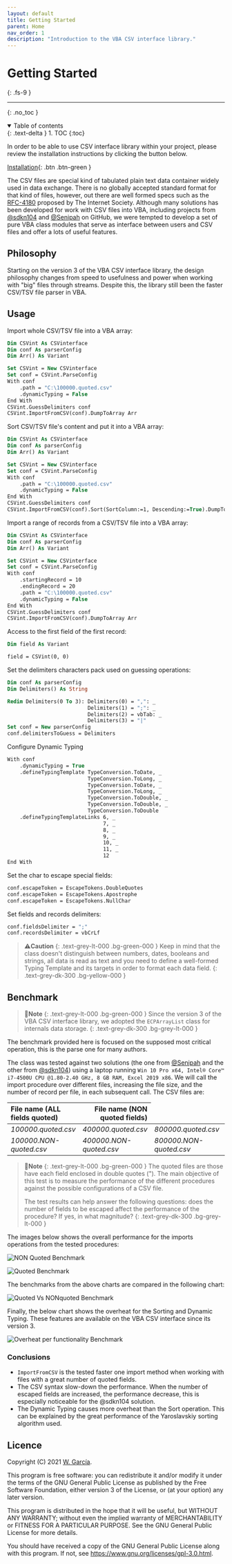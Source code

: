 ```yaml
---
layout: default
title: Getting Started
parent: Home
nav_order: 1
description: "Introduction to the VBA CSV interface library."
---
```


# Getting Started
{: .fs-9 }

---

{: .no_toc }

<details open markdown="block">
  <summary>
    Table of contents
  </summary>
  {: .text-delta }
1. TOC
{:toc}
</details>

In order to be able to use CSV interface library within your project, please review the installation instructions by clicking the button below.

[Installation](https://ws-garcia.github.io/VBA-CSV-interface/home/installation.html){: .btn .btn-green }

The CSV files are special kind of tabulated plain text data container widely used in data exchange. There is no globally accepted standard format for that kind of files, however, out there are well formed specs such as the [RFC-4180](https://www.ietf.org/rfc/rfc4180.txt) proposed by The Internet Society.
Although many solutions has been developed for work with CSV files into VBA, including projects from [@sdkn104](https://github.com/sdkn104/VBA-CSV) and [@Senipah](https://github.com/Senipah/VBA-Better-Array) on GitHub, we were tempted to develop a set of pure VBA class modules that serve as interface between users and CSV files and offer a lots of useful features.

## Philosophy
Starting on the version 3 of the VBA CSV interface library, the design philosophy changes from speed to usefulness and power when working with "big" files through streams. Despite this, the library still been the faster CSV/TSV file parser in VBA.

## Usage
Import whole CSV/TSV file into a VBA array:

```vb
Dim CSVint As CSVinterface
Dim conf As parserConfig
Dim Arr() As Variant

Set CSVint = New CSVinterface
Set conf = CSVint.ParseConfig
With conf
    .path = "C:\100000.quoted.csv"
    .dynamicTyping = False
End With
CSVint.GuessDelimiters conf
CSVint.ImportFromCSV(conf).DumpToArray Arr
```

Sort CSV/TSV file's content and put it into a VBA array:

```vb
Dim CSVint As CSVinterface
Dim conf As parserConfig
Dim Arr() As Variant

Set CSVint = New CSVinterface
Set conf = CSVint.ParseConfig
With conf
    .path = "C:\100000.quoted.csv"
    .dynamicTyping = False
End With
CSVint.GuessDelimiters conf
CSVint.ImportFromCSV(conf).Sort(SortColumn:=1, Descending:=True).DumpToArray Arr
```

Import a range of records from a CSV/TSV file into a VBA array:

```vb
Dim CSVint As CSVinterface
Dim conf As parserConfig
Dim Arr() As Variant

Set CSVint = New CSVinterface
Set conf = CSVint.ParseConfig
With conf
    .startingRecord = 10
    .endingRecord = 20
    .path = "C:\100000.quoted.csv"
    .dynamicTyping = False
End With
CSVint.GuessDelimiters conf
CSVint.ImportFromCSV(conf).DumpToArray Arr
```

Access to the first field of the first record:

```vb
Dim field As Variant

field = CSVint(0, 0)
```

Set the delimiters characters pack used on guessing operations:

```vb
Dim conf As parserConfig
Dim Delimiters() As String

Redim Delimiters(0 To 3): Delimiters(0) = ",": _
                          Delimiters(1) = ";": _
                          Delimiters(2) = vbTab: _
                          Delimiters(3) = "|"
Set conf = New parserConfig
conf.delimitersToGuess = Delimiters
```

Configure Dynamic Typing

```vb
With conf
    .dynamicTyping = True
    .defineTypingTemplate TypeConversion.ToDate, _
                          TypeConversion.ToLong, _
                          TypeConversion.ToDate, _
                          TypeConversion.ToLong, _
                          TypeConversion.ToDouble, _
                          TypeConversion.ToDouble, _
                          TypeConversion.ToDouble
    .defineTypingTemplateLinks 6, _
                               7, _
                               8, _
                               9, _
                               10, _
                               11, _
                               12
End With
```

Set the char to escape special fields:

```vb
conf.escapeToken = EscapeTokens.DoubleQuotes
conf.escapeToken = EscapeTokens.Apostrophe
conf.escapeToken = EscapeTokens.NullChar
```

Set fields and records delimiters:

```vb
conf.fieldsDelimiter = ";"
conf.recordsDelimiter = vbCrLf
```

>⚠️**Caution**
>{: .text-grey-lt-000 .bg-green-000 }
>Keep in mind that the class doesn't distinguish between numbers, dates, booleans and strings, all data is read as text and you need to define a well-formed Typing Template and its targets in order to format each data field.
{: .text-grey-dk-300 .bg-yellow-000 }

## Benchmark

>📝**Note**
>{: .text-grey-lt-000 .bg-green-000 }
>Since the version 3 of the VBA CSV interface library, we adopted the `ECPArrayList` class for internals data storage.
{: .text-grey-dk-300 .bg-grey-lt-000 }

The benchmark provided here is focused on the supposed most critical operation, this is the parse one for many authors.

The class was tested against two solutions (the one from [@Senipah](https://github.com/Senipah/VBA-Better-Array) and the other from [@sdkn104](https://github.com/sdkn104/VBA-CSV)) using a laptop running `Win 10 Pro x64, Intel® Core™ i7-4500U CPU @1.80-2.40 GHz, 8 GB RAM, Excel 2019 x86`. We will call the import procedure over different files, increasing the file size, and the number of record per file, in each subsequent call. The CSV files are:

<table>
<thead>
<tr>
<th style="text-align: left;"><strong>File name (ALL fields quoted)</strong></th>
<th style="text-align: right;"><strong>File name (NON quoted fields)</strong></th>
</tr>
</thead>
<tbody>
<tr>
<td style="text-align: left;"><em>100000.quoted.csv</em></td>
<td style="text-align: left;"><em>400000.quoted.csv</em></td>
<td style="text-align: left;"><em>800000.quoted.csv</em></td>
<td style="text-align: left;"><em>1600000.quoted.csv</em></td>
</tr>
<tr>
<td style="text-align: left;"><em>100000.NON-quoted.csv</em></td>
<td style="text-align: left;"><em>400000.NON-quoted.csv</em></td>
<td style="text-align: left;"><em>800000.NON-quoted.csv</em></td>
<td style="text-align: left;"><em>1600000.NON-quoted.csv</em></td>
</tr>
</tbody>
</table>

>📝**Note**
>{: .text-grey-lt-000 .bg-green-000 }
>The quoted files are those have each field enclosed in double quotes ("). The main objective of this test is to measure the performance of the different procedures against the possible configurations of a CSV file.
>
>The test results can help answer the following questions: does the number of fields to be escaped affect the performance of the procedure? If yes, in what magnitude?
{: .text-grey-dk-300 .bg-grey-lt-000 }

The images below shows the overall performance for the imports operations from the tested procedures:

![NON Quoted Benchmark](NON-Quoted-performance.png)

![Quoted Benchmark](Quoted-performance.png)

The benchmarks from the above charts are compared in the following chart:

![Quoted Vs NONquoted Benchmark](Quoted-vs-NONquoted.png)

Finally, the below chart shows the overheat for the Sorting and Dynamic Typing. These features are available on the VBA CSV interface since its version 3.

![Overheat per functionality Benchmark](Overheat-per-functionality.png)

### Conclusions

- `ImportFromCSV` is the tested faster one import method when working with files with a great number of quoted fields.
- The CSV syntax slow-down the performance. When the number of escaped fields are increased, the performance decrease, this is especially noticeable for the @sdkn104 solution.
- The Dynamic Typing causes more overheat than the Sort operation. This can be explained by the great performance of the Yaroslavskiy sorting algorithm used. 

## Licence
Copyright (C) 2021  [W. García](https://github.com/ws-garcia/VBA-CSV-interface/).

This program is free software: you can redistribute it and/or modify it under the terms of the GNU General Public License as published by the Free Software Foundation, either version 3 of the License, or (at your option) any later version.

This program is distributed in the hope that it will be useful, but WITHOUT ANY WARRANTY; without even the implied warranty of MERCHANTABILITY or FITNESS FOR A PARTICULAR PURPOSE.  See the GNU General Public License for more details.

You should have received a copy of the GNU General Public License along with this program.  If not, see <https://www.gnu.org/licenses/gpl-3.0.html>.
